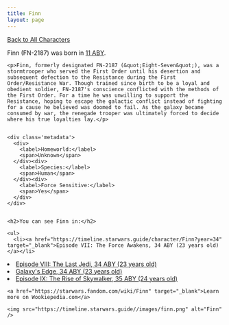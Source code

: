 ```yaml
---
title: Finn
layout: page
---
```

<a href="/character" class="smaller">Back to All Characters</a>

<div class="container">
  <div class="col-10">
    <p>
    Finn (FN-2187)             was born in <a href="https://timeline.starwars.guide/character/Finn?year=11" target="_blank">11 ABY</a>.
    </p>

    <p>Finn, formerly designated FN-2187 (&quot;Eight-Seven&quot;), was a  stormtrooper who served the First Order until his desertion and subsequent defection to the Resistance during the First Order/Resistance War. Though trained since birth to be a loyal and obedient soldier, FN-2187's conscience conflicted with the methods of the First Order. For a time he was unwilling to support the Resistance, hoping to escape the galactic conflict instead of fighting for a cause he believed was doomed to fail. As the galaxy became consumed by war, the renegade trooper was ultimately forced to decide where his true loyalties lay.</p>


    <div class='metadata'>
      <div>
        <label>Homeworld:</label>
        <span>Unknown</span>
      </div><div>
        <label>Species:</label>
        <span>Human</span>
      </div><div>
        <label>Force Sensitive:</label>
        <span>Yes</span>
      </div>
    </div>


    <h2>You can see Finn in:</h2>

    <ul>
      <li><a href="https://timeline.starwars.guide/character/Finn?year=34" target="_blank">Episode VII: The Force Awakens, 34 ABY (23 years old)</a></li>
  <li><a href="https://timeline.starwars.guide/character/Finn?year=34" target="_blank">Episode VIII: The Last Jedi, 34 ABY (23 years old)</a></li>
  <li><a href="https://timeline.starwars.guide/character/Finn?year=34" target="_blank">Galaxy's Edge, 34 ABY (23 years old)</a></li>
  <li><a href="https://timeline.starwars.guide/character/Finn?year=35" target="_blank">Episode IX: The Rise of Skywalker, 35 ABY (24 years old)</a></li>
    </ul>

    <a href="https://starwars.fandom.com/wiki/Finn" target="_blank">Learn more on Wookiepedia.com</a>
  </div>
  <div class="character_image col-2">
    
    <img src="https://timeline.starwars.guide//images/finn.png" alt="Finn" />
  </div>
</div>
